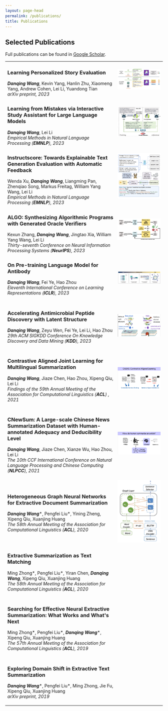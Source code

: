 ```yaml
---
layout: page-head
permalink: /publications/
title: Publications
---
```


## Selected Publications

Full publications can be found in [Google Scholar](https://scholar.google.com/citations?hl=zh-CN&user=mAo_lUwAAAAJ).

<table>
<tr>
  <td width="65%">
    <h3>
      Learning Personalized Story Evaluation
      <a href="https://arxiv.org/abs/2310.03304"><i class="fa fa-link fa-sm"></i></a>
      <!-- <a href="https://arxiv.org/abs/2310.03304"><i class="fas fa-quote-right fa-sm"></i></a> -->
    </h3>
    <em><strong>Danqing Wang</strong></em>, Kevin Yang, Hanlin Zhu, Xiaomeng Yang, Andrew Cohen, Lei Li, Yuandong Tian <br/>
    <em>arXiv preprint, 2023</em>
  </td>
  <td width="35%" align="right" valign="middle"><img src="/assets/images/PerSE.jpg" alt="PerSE"></td>
</tr>
<tr>
  <td width="65%">
    <h3>
      Learning from Mistakes via Interactive Study Assistant for Large Language Models
      <a href="/projects/SALAM/"><i class="fa fa-home"></i></a>
    </h3>
    <em><strong>Danqing Wang</strong></em>, Lei Li <br/>
    <em>Empirical Methods in Natural Language Processing (<strong>EMNLP</strong>), 2023</em>
  </td>
  <td width="35%" align="right" valign="middle"><img src="/assets/images/SALAM.jpg" alt="SALAM"></td>
</tr>
<tr>
  <td width="65%">
    <h3>
      Instructscore: Towards Explainable Text Generation Evaluation with Automatic Feedback
      <a href="https://arxiv.org/pdf/2305.14282"><i class="fa fa-link fa-sm"></i></a>
    </h3>
    Wenda Xu, <em><strong>Danqing Wang</strong></em>, Liangming Pan, Zhenqiao Song, Markus Freitag, William Yang Wang, Lei Li <br/>
    <em>Empirical Methods in Natural Language Processing (<strong>EMNLP</strong>), 2023</em>
  </td>
  <td width="35%" align="right" valign="middle"><img src="/assets/images/InstructScore.jpg" alt="Instructscore"></td>
</tr>
<tr>
  <td width="65%">
    <h3>
      ALGO: Synthesizing Algorithmic Programs with Generated Oracle Verifiers
      <a href="https://arxiv.org/pdf/2305.14591"><i class="fa fa-link fa-sm"></i></a>
    </h3>
    Kexun Zhang, <em><strong>Danqing Wang</strong></em>, Jingtao Xia, William Yang Wang, Lei Li <br/>
    <em>Thirty-seventh Conference on Neural Information Processing Systems (<strong>NeurIPS</strong>), 2023</em>
  </td>
  <td width="35%" align="right" valign="middle"><img src="/assets/images/ALGO.jpg" alt="ATUE"></td>
</tr>
<!-- <tr>
  <td width="65%">
    <h3>
      Generating Global Factual and Counterfactual Explainer for Molecule under Domain Constraints
      <a href="https://openreview.net/forum?id=qElXYQqxQh"><i class="fa fa-link fa-sm"></i></a>
    </h3>
    <em><strong>Danqing Wang</strong></em>, Antonis Antoniades, Ambuj Singh, Lei Li <br/>
    <em>ICML 3rd Workshop on Interpretable Machine Learning in Healthcare (IMLH), 2023</em>
  </td>
  <td width="35%"></td>
</tr> -->
<tr>
  <td width="65%">
    <h3>
      On Pre-training Language Model for Antibody
      <a href="/projects/EATLM/"><i class="fa fa-home"></i></a>
    </h3>
    <em><strong>Danqing Wang</strong></em>, Fei Ye, Hao Zhou <br/>
    <em>Eleventh International Conference on Learning Representations (<strong>ICLR</strong>), 2023</em>
    <br/><br/>
  </td>
  <td width="35%" align="right" valign="middle"><img src="/assets/images/EATLM.jpg" alt="ATUE"></td>
</tr>
<tr>
  <td width="65%">
    <h3>
      Accelerating Antimicrobial Peptide Discovery with Latent Structure
      <a href="/projects/LSSAMP"><i class="fa fa-home"></i></a>
    </h3>
    <em><strong>Danqing Wang</strong></em>, Zeyu Wen, Fei Ye, Lei Li, Hao Zhou <br/>
    <em>29th ACM SIGKDD Conference On Knowledge Discovery and Data Mining (<strong>KDD</strong>), 2023</em>
    <br/><br/>
  </td>
  <td width="35%" align="right" valign="middle"><img src="/assets/images/LSSAMP.jpg" alt="LSSAMP"></td>
</tr>
<tr>
  <td width="65%">
    <h3>
      Contrastive Aligned Joint Learning for Multilingual Summarization
      <a href="/projects/CALMS"><i class="fa fa-home"></i></a>  
    </h3>
    <em><strong>Danqing Wang</strong></em>, Jiaze Chen, Hao Zhou, Xipeng Qiu, Lei Li  <br/>
    <em>Findings of the 59th Annual Meeting of the Association for Computational Linguistics (<strong>ACL</strong>) , 2021</em>
    <br/><br/>
  </td>
  <td width="35%" align="right" valign="middle"><img src="/assets/images/CALMS/CALMS.jpg" alt="CALMS"></td>
</tr>
<tr>
  <td width="65%">
    <h3>
      CNewSum: A Large-scale Chinese News Summarization Dataset with Human-annotated Adequacy and Deducibility Level
      <a href="/projects/CNewSum"><i class="fa fa-home"></i></a>   
      <br/>
    </h3>
    <em><strong>Danqing Wang</strong></em>, Jiaze Chen, Xianze Wu, Hao Zhou, Lei Li  <br/>
    <em>The 10th CCF International Conference on Natural Language Processing and Chinese Computing (<strong>NLPCC</strong>), 2021</em>
    <br/><br/>
  </td>
  <td width="35%" align="right" valign="middle"><img src="/assets/images/CNewSum/motivation.jpg" alt="CNewSum"></td>
</tr>
<tr>
  <td width="70%">
    <h3>
      Heterogeneous Graph Neural Networks for Extractive Document Summarization
      <a href="https://aclanthology.org/2020.acl-main.553"><i class="fa fa-link fa-sm"></i></a>     
      <br/>
    </h3>
    <em><strong>Danqing Wang</strong></em>*, Pengfei Liu*, Yining Zheng, Xipeng Qiu, Xuanjing Huang  <br/>
    <em>The 58th Annual Meeting of the Association for Computational Linguistics (<strong>ACL</strong>), 2020</em>
    <br/><br/>
  </td>
  <td width="35%" align="middle" valign="middle"><img src="/assets/images/HSG.jpg" alt="HSG" height="25%"></td>
</tr>
<!-- <tr>
  <td width="65%">
    <h3>
      Enhancing Scientific Papers Summarization with Citation Graph
      <a href="https://ojs.aaai.org/index.php/AAAI/article/view/17482"><i class="fa fa-link fa-sm"></i></a>
    </h3>
    Chenxin An, Ming Zhong, Yiran Chen, <em><strong>Danqing Wang</strong></em>, Xipeng Qiu, Xuanjing Huang <br/>
    <em>Proceedings of the AAAI Conference on Artificial Intelligence (<strong>AAAI</strong>), 2021</em>
    <br/><br/>
  </td>
  <td width="35%"></td>
</tr> -->
<tr>
  <td width="65%">
    <h3>
      Extractive Summarization as Text Matching
      <a href="https://arxiv.org/abs/2004.08795"><i class="fa fa-link fa-sm"></i></a>
    </h3>
    Ming Zhong*, Pengfei Liu*, Yiran Chen, <em><strong>Danqing Wang</strong></em>, Xipeng Qiu, Xuanjing Huang <br/>
    <em>The 58th Annual Meeting of the Association for Computational Linguistics (<strong>ACL</strong>), 2020</em>
    <br/><br/>
  </td>
  <td width="35%"></td>
</tr>
<!-- <tr>
  <td width="65%">
    <h3>
      A Closer Look at Data Bias in Neural Extractive Summarization Models
      <a href="https://arxiv.org/abs/1909.13705"><i class="fa fa-link fa-sm"></i></a>
    </h3>
    Ming Zhong*, <em><strong>Danqing Wang</strong></em>*, Pengfei Liu*, Xipeng Qiu, Xuanjing Huang <br/>
    <em>Workshop on New Frontiers in Summarization of EMNLP, 2019</em>
    <br/><br/>
  </td>
  <td width="35%"></td>
</tr> -->
<tr>
  <td width="65%">
    <h3>
      Searching for Effective Neural Extractive Summarization: What Works and What's Next
      <a href="https://arxiv.org/abs/1907.03491"><i class="fa fa-link fa-sm"></i></a>
    </h3>
    Ming Zhong*, Pengfei Liu*, <em><strong>Danqing Wang</strong></em>*, Xipeng Qiu, Xuanjing Huang   <br/>
    <em>The 57th Annual Meeting of the Association for Computational Linguistics (<strong>ACL</strong>), 2019</em>
    <br/><br/>
  </td>
  <td width="35%"></td>
</tr>
<tr>
  <td width="65%">
    <h3>
      Exploring Domain Shift in Extractive Text Summarization
      <a href="https://arxiv.org/abs/1908.11664"><i class="fa fa-link fa-sm"></i></a>
    </h3>
    <em><strong>Danqing Wang</strong></em>*, Pengfei Liu*, Ming Zhong, Jie Fu, Xipeng Qiu, Xuanjing Huang   <br/>
    <em>arXiv preprint, 2019</em>
    <br/><br/>
  </td>
  <td width="35%"></td>
</tr>
</table>
